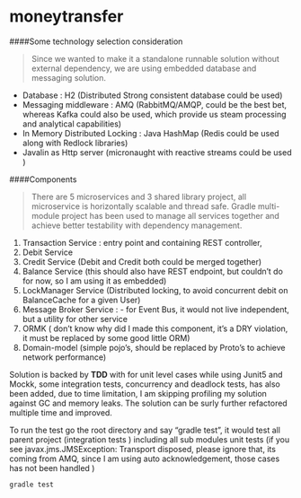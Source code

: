 # moneytransfer

####Some technology selection consideration

> Since we wanted to make it a standalone runnable solution without external dependency, we are using embedded database and messaging solution. 
*	Database :  H2 (Distributed Strong consistent database could be used) 
*	Messaging middleware :  AMQ  (RabbitMQ/AMQP, could be the best bet, whereas Kafka could also be used, which provide us steam processing and  analytical capabilities)
*	In Memory Distributed Locking :  Java HashMap  (Redis could be used along with Redlock libraries)  
*	Javalin as Http server (micronaught with reactive streams could be used ) 
 
####Components

> There are 5  microservices and 3 shared library project, all microservice is horizontally scalable and thread safe. 
Gradle multi-module project has been used to manage all services together and achieve better testability with dependency management.
 
1.	Transaction Service : entry point and containing REST controller,
2.	Debit Service  
3.	Credit Service  (Debit and Credit both could be merged together) 
4.	Balance Service (this should also have REST endpoint, but couldn’t do for now, so I am using it as embedded) 
5.	LockManager Service (Distributed locking, to avoid concurrent debit on BalanceCache for a given User)
6.	Message Broker Service : - for Event Bus,  it would not live independent, but a utility for other service    
7.	ORMK ( don’t know why did I made this component, it’s a DRY violation,  it must be replaced by some good little ORM) 
8.	Domain-model (simple pojo’s, should be replaced by Proto’s to achieve network performance) 
 
 
Solution is backed by **TDD** with for unit level cases while using Junit5 and Mockk, some integration tests, concurrency and deadlock tests, has also been added, due to time limitation, I am skipping profiling my solution against GC and memory leaks.  The solution can be surly further refactored multiple time and improved. 
 
To run the test go the root directory and say “gradle test”, it would test all parent project (integration tests ) including all sub modules unit tests (if you see javax.jms.JMSException: Transport disposed, please ignore that, its coming from AMQ, since I am using auto acknowledgement, those cases has not been handled )
 
```
gradle test
```
 